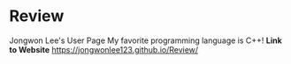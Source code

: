 # Review
Jongwon Lee's User Page
My favorite programming language is C++!
**Link to Website**
https://jongwonlee123.github.io/Review/